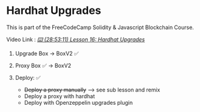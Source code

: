 # Hardhat Upgrades

This is part of the FreeCodeCamp Solidity & Javascript Blockchain Course.

Video Link : _[⌨️ (28:53:11) Lesson 16: Hardhat Upgrades](https://www.youtube.com/watch?v=gyMwXuJrbJQ&t=103991s)_

1. Upgrade Box -> BoxV2 ✅
2. Proxy Box ✅
   -> BoxV2

3. Deploy: ✅
   - ~~Deploy a proxy manually~~ --> see sub lesson and remix
   - Deploy a proxy with hardhat
   - Deploy with Openzeppelin upgrades plugin
